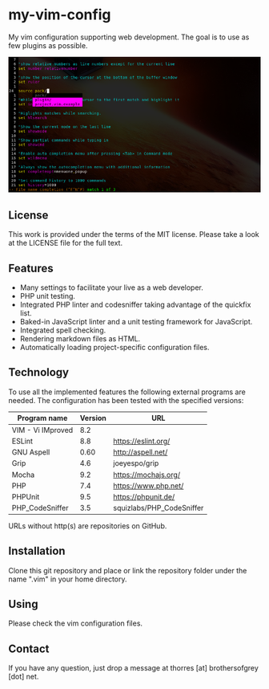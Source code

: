 # my-vim-config
My vim configuration supporting web development.
The goal is to use as few plugins as possible.

![screen shot of my vim in action](screenshot.png)

## License

This work is provided under the terms of the MIT license. Please take a look at
the LICENSE file for the full text.

## Features

* Many settings to facilitate your live as a web developer.
* PHP unit testing.
* Integrated PHP linter and codesniffer taking advantage of the quickfix list.
* Baked-in JavaScript linter and a unit testing framework for JavaScript.
* Integrated spell checking.
* Rendering markdown files as HTML.
* Automatically loading project-specific configuration files.

## Technology

To use all the implemented features the following external programs are needed.
The configuration has been tested with the specified versions:

| Program name      | Version | URL                         |
|-------------------|---------|-----------------------------|
| VIM - Vi IMproved | 8.2     |                             |
| ESLint            | 8.8     | https://eslint.org/         |
| GNU Aspell        | 0.60    | http://aspell.net/          |
| Grip              | 4.6     | joeyespo/grip               |
| Mocha             | 9.2     | https://mochajs.org/        |
| PHP               | 7.4     | https://www.php.net/        |
| PHPUnit           | 9.5     | https://phpunit.de/         |
| PHP_CodeSniffer   | 3.5     | squizlabs/PHP_CodeSniffer   |

URLs without http(s) are repositories on GitHub.

## Installation

Clone this git repository and place or link the repository folder under the
name ".vim" in your home directory.

## Using

Please check the vim configuration files.

## Contact

If you have any question, just drop a message at
thorres [at] brothersofgrey [dot] net.
